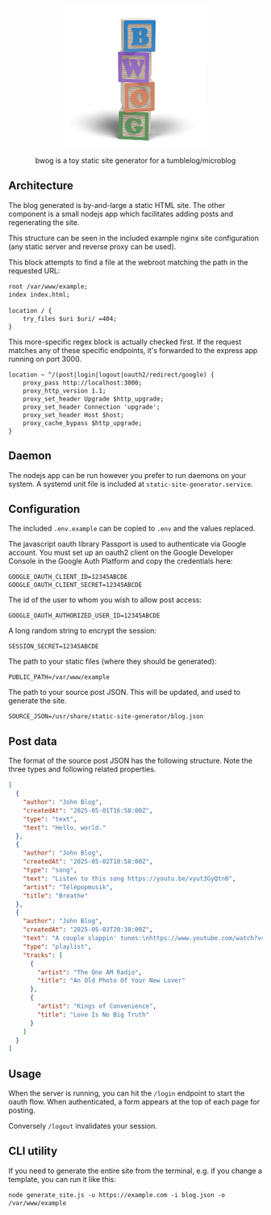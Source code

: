 <p align="center"><img src="images/logo.png" alt="bwog" style="width: 20em;" /></p>
<p align="center">bwog is a toy static site generator for a tumblelog/microblog</p>

## Architecture
The blog generated is by-and-large a static HTML site. The other component is a small nodejs app which facilitates adding posts and regenerating the site.

This structure can be seen in the included example nginx site configuration (any static server and reverse proxy can be used).

This block attempts to find a file at the webroot matching the path in the requested URL:
```
root /var/www/example;
index index.html;
	
location / {
	try_files $uri $uri/ =404;
}
```

This more-specific regex block is actually checked first. If the request matches any of these specific endpoints, it's forwarded to the express app running on port 3000. 
```
location ~ ^/(post|login|logout|oauth2/redirect/google) {
	proxy_pass http://localhost:3000;
	proxy_http_version 1.1;
	proxy_set_header Upgrade $http_upgrade;
	proxy_set_header Connection 'upgrade';
	proxy_set_header Host $host;
	proxy_cache_bypass $http_upgrade;
}
```

## Daemon
The nodejs app can be run however you prefer to run daemons on your system. A systemd unit file is included at `static-site-generator.service`.

## Configuration
The included `.env.example` can be copied to `.env` and the values replaced.

The javascript oauth library Passport is used to authenticate via Google account. You must set up an oauth2 client on the Google Developer Console in the Google Auth Platform and copy the credentials here:
```
GOOGLE_OAUTH_CLIENT_ID=12345ABCDE
GOOGLE_OAUTH_CLIENT_SECRET=12345ABCDE
```
The id of the user to whom you wish to allow post access:
```
GOOGLE_OAUTH_AUTHORIZED_USER_ID=12345ABCDE
```
A long random string to encrypt the session:
```
SESSION_SECRET=12345ABCDE
```
The path to your static files (where they should be generated):
```
PUBLIC_PATH=/var/www/example
```
The path to your source post JSON. This will be updated, and used to generate the site.
```
SOURCE_JSON=/usr/share/static-site-generator/blog.json
```

## Post data
The format of the source post JSON has the following structure. Note the three types and following related properties.
```json
[
  {
    "author": "John Blog",
    "createdAt": "2025-05-01T16:58:00Z",
    "type": "text",
    "text": "Hello, world."
  },
  {
    "author": "John Blog",
    "createdAt": "2025-05-02T10:58:00Z",
    "type": "song",
    "text": "Listen to this song https://youtu.be/vyut3GyQtn0",
    "artist": "Télépopmusik",
    "title": "Breathe"
  },
  {
    "author": "John Blog",
    "createdAt": "2025-05-03T20:38:00Z",
    "text": "A couple slappin' tunes:\nhttps://www.youtube.com/watch?v=i-SpGB6DtHw\nhttps://www.youtube.com/watch?v=mMWCQa-Gwv0",
    "type": "playlist",
    "tracks": [
      {
        "artist": "The One AM Radio",
        "title": "An Old Photo Of Your New Lover"
      },
      {
        "artist": "Kings of Convenience",
        "title": "Love Is No Big Truth"
      }
    ]
  }
]
```

## Usage

When the server is running, you can hit the `/login` endpoint to start the oauth flow. When authenticated, a form appears at the top of each page for posting.

Conversely `/logout` invalidates your session.

## CLI utility
If you need to generate the entire site from the terminal, e.g. if you change a template, you can run it like this:
```
node generate_site.js -u https://example.com -i blog.json -o /var/www/example
```